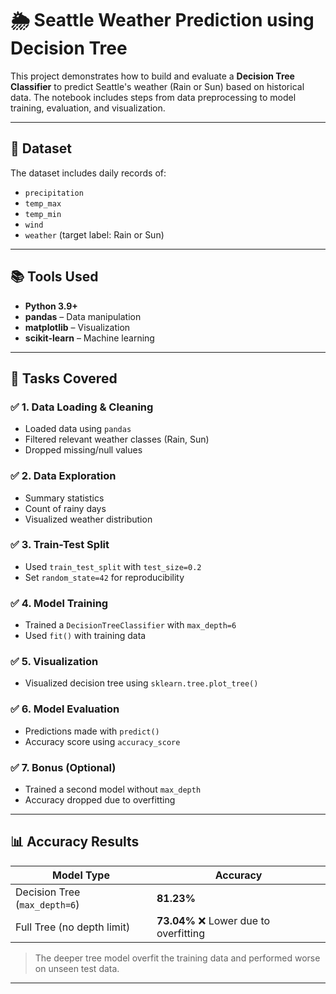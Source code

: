 # 🌦️ Seattle Weather Prediction using Decision Tree

This project demonstrates how to build and evaluate a **Decision Tree Classifier** to predict Seattle's weather (Rain or Sun) based on historical data. The notebook includes steps from data preprocessing to model training, evaluation, and visualization.

---

## 📁 Dataset

The dataset includes daily records of:
- `precipitation`
- `temp_max`
- `temp_min`
- `wind`
- `weather` (target label: Rain or Sun)

---

## 📚 Tools Used

- **Python 3.9+**
- **pandas** – Data manipulation
- **matplotlib** – Visualization
- **scikit-learn** – Machine learning

---

## 🧠 Tasks Covered

### ✅ 1. Data Loading & Cleaning
- Loaded data using `pandas`
- Filtered relevant weather classes (Rain, Sun)
- Dropped missing/null values

### ✅ 2. Data Exploration
- Summary statistics
- Count of rainy days
- Visualized weather distribution

### ✅ 3. Train-Test Split
- Used `train_test_split` with `test_size=0.2`
- Set `random_state=42` for reproducibility

### ✅ 4. Model Training
- Trained a `DecisionTreeClassifier` with `max_depth=6`
- Used `fit()` with training data

### ✅ 5. Visualization
- Visualized decision tree using `sklearn.tree.plot_tree()`

### ✅ 6. Model Evaluation
- Predictions made with `predict()`
- Accuracy score using `accuracy_score`

### ✅ 7. Bonus (Optional)
- Trained a second model without `max_depth`
- Accuracy dropped due to overfitting

---

## 📊 Accuracy Results

| Model Type                  | Accuracy |
|-----------------------------|----------|
| Decision Tree (`max_depth=6`)   | **81.23%** |
| Full Tree (no depth limit)      | **73.04%** ❌ Lower due to overfitting |

> The deeper tree model overfit the training data and performed worse on unseen test data.

---


